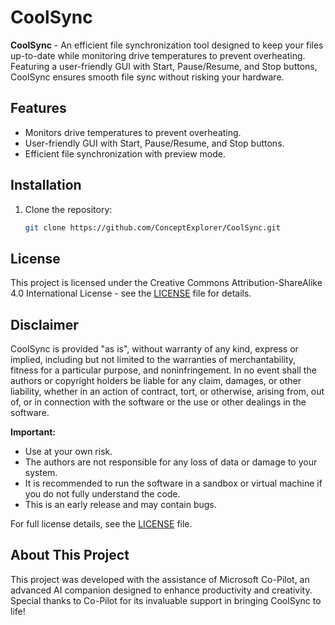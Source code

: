 # CoolSync

**CoolSync** - An efficient file synchronization tool designed to keep your files up-to-date while monitoring drive temperatures to prevent overheating. Featuring a user-friendly GUI with Start, Pause/Resume, and Stop buttons, CoolSync ensures smooth file sync without risking your hardware.

## Features
- Monitors drive temperatures to prevent overheating.
- User-friendly GUI with Start, Pause/Resume, and Stop buttons.
- Efficient file synchronization with preview mode.

## Installation
1. Clone the repository:
   ```bash
   git clone https://github.com/ConceptExplorer/CoolSync.git

## License

This project is licensed under the Creative Commons Attribution-ShareAlike 4.0 International License - see the [LICENSE](LICENSE) file for details.

## Disclaimer

CoolSync is provided "as is", without warranty of any kind, express or implied, including but not limited to the warranties of merchantability, fitness for a particular purpose, and noninfringement. In no event shall the authors or copyright holders be liable for any claim, damages, or other liability, whether in an action of contract, tort, or otherwise, arising from, out of, or in connection with the software or the use or other dealings in the software.

**Important:**
- Use at your own risk.
- The authors are not responsible for any loss of data or damage to your system.
- It is recommended to run the software in a sandbox or virtual machine if you do not fully understand the code.
- This is an early release and may contain bugs.

For full license details, see the [LICENSE](LICENSE) file.

## About This Project

This project was developed with the assistance of Microsoft Co-Pilot, an advanced AI companion designed to enhance productivity and creativity. Special thanks to Co-Pilot for its invaluable support in bringing CoolSync to life!

